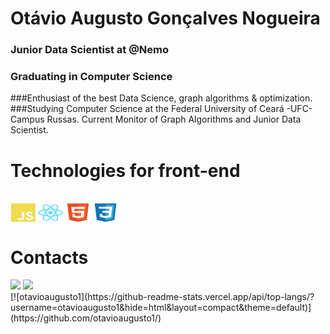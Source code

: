 # Otávio Augusto Gonçalves Nogueira

### Junior Data Scientist at @Nemo
### Graduating in Computer Science
###Enthusiast of the best Data Science, graph algorithms & optimization.
###Studying Computer Science at the Federal University of Ceará -UFC- Campus Russas. Current Monitor of Graph Algorithms and Junior Data Scientist.

<h1>Technologies for front-end</h1>
  <div style="display: inline_block"><br>
  <img align="center" alt="Gabs-Js" height="30" width="40" src="https://raw.githubusercontent.com/devicons/devicon/master/icons/javascript/javascript-plain.svg">
  <img align="center" alt="Gabs-React" height="30" width="40" src="https://raw.githubusercontent.com/devicons/devicon/master/icons/react/react-original.svg">
  <img align="center" alt="Gabs-HTML" height="30" width="40" src="https://raw.githubusercontent.com/devicons/devicon/master/icons/html5/html5-original.svg">
  <img align="center" alt="Gabs-CSS" height="30" width="40" src="https://raw.githubusercontent.com/devicons/devicon/master/icons/css3/css3-original.svg">

</div>

<div>
 <h1>Contacts</h1>
  <a href="https://www.instagram.com/otavio.gon/" target="_blank"><img src="https://img.shields.io/badge/-Instagram-%23E4405F?style=for-the-badge&logo=instagram&logoColor=white" target="_blank"></a>
  <a href="https://www.linkedin.com/in/ot%C3%A1vio-augusto-gon%C3%A7alves-nogueira-2627791b7/" target="_blank"><img src="https://img.shields.io/badge/-LinkedIn-%230077B5?style=for-the-badge&logo=linkedin&logoColor=white" target="_blank"></a>
 </div>
[![otavioaugusto1](https://github-readme-stats.vercel.app/api/top-langs/?username=otavioaugusto1&hide=html&layout=compact&theme=default)](https://github.com/otavioaugusto1/)
